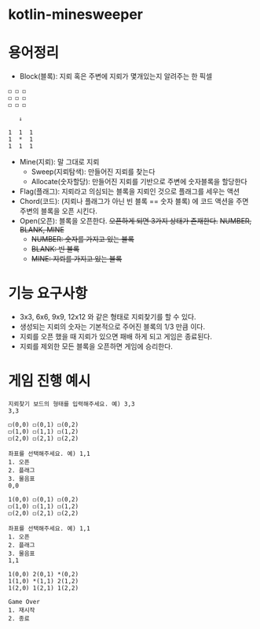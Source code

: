 # kotlin-minesweeper

# 용어정리

- Block(블록): 지뢰 혹은 주변에 지뢰가 몇개있는지 알려주는 한 픽셀

```
◻️ ◻️ ◻️
️◻️ ◻️ ◻️
◻️ ◻️ ◻️

   ↓

1  1  1
1  *  1
1  1  1
```

- Mine(지뢰): 말 그대로 지뢰
    - Sweep(지뢰탐색): 만들어진 지뢰를 찾는다
    - Allocate(숫자할당): 만들어진 지뢰를 기반으로 주변에 숫자블록을 할당한다
- Flag(플래그): 지뢰라고 의심되는 블록을 지뢰인 것으로 플래그를 세우는 액션
- Chord(코드): (지뢰나 플래그가 아닌 빈 블록 == 숫자 블록) 에 코드 액션을 주면 주변의 블록을 오픈 시킨다.
- Open(오픈): 블록을 오픈한다. ~~오픈하게 되면 3가지 상태가 존재한다.~~ ~~NUMBER, BLANK, MINE~~
    - ~~NUMBER: 숫자를 가지고 있는 블록~~
    - ~~BLANK: 빈 블록~~
    - ~~MINE: 지뢰를 가지고 있는 블록~~

# 기능 요구사항

- 3x3, 6x6, 9x9, 12x12 와 같은 형태로 지뢰찾기를 할 수 있다.
- 생성되는 지뢰의 숫자는 기본적으로 주어진 블록의 1/3 만큼 이다.
- 지뢰를 오픈 했을 때 지뢰가 있으면 패배 하게 되고 게임은 종료된다.
- 지뢰를 제외한 모든 블록을 오픈하면 게임에 승리한다.

# 게임 진행 예시

```
지뢰찾기 보드의 형태를 입력해주세요. 예) 3,3
3,3

◻️(0,0) ◻️(0,1) ◻️(0,2)
️◻️(1,0) ◻️(1,1) ◻️(1,2)
◻️(2,0) ◻️(2,1) ◻️(2,2)

좌표를 선택해주세요. 예) 1,1
1. 오픈
2. 플래그
3. 물음표
0,0

1(0,0) ◻️(0,1) ◻️(0,2)
️◻️(1,0) ◻️(1,1) ◻️(1,2)
◻️(2,0) ◻️(2,1) ◻️(2,2)

좌표를 선택해주세요. 예) 1,1
1. 오픈
2. 플래그
3. 물음표
1,1

1(0,0) 2(0,1) *(0,2)
1(1,0) *(1,1) 2(1,2)
1(2,0) 1(2,1) 1(2,2)

Game Over
1. 재시작
2. 종료
```